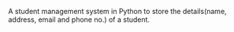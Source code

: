 A student management system in Python to store the details(name, address, email and phone no.) of a student.
